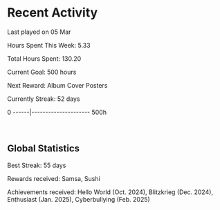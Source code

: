 # Recent Activity
Last played on 05 Mar  

Hours Spent This Week: 5.33  

Total Hours Spent: 130.20  

Current Goal: 500 hours  

Next Reward: Album Cover Posters 

Currently Streak: 52 days 

0 ------|--------------------- 500h  
<br><br>

## Global Statistics
Best Streak: 55 days

Rewards received: Samsa, Sushi

Achievements received: Hello World (Oct. 2024), Blitzkrieg (Dec. 2024), Enthusiast (Jan. 2025), Cyberbullying (Feb. 2025)

